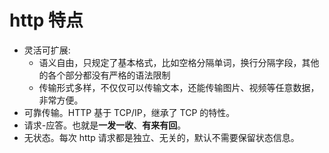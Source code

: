 # http 特点

* 灵活可扩展:
  * 语义自由，只规定了基本格式，比如空格分隔单词，换行分隔字段，其他的各个部分都没有严格的语法限制
  * 传输形式多样，不仅仅可以传输文本，还能传输图片、视频等任意数据，非常方便。
* 可靠传输。HTTP 基于 TCP/IP，继承了 TCP 的特性。
* 请求-应答。也就是**一发一收**、**有来有回**。
* 无状态。每次 http 请求都是独立、无关的，默认不需要保留状态信息。
